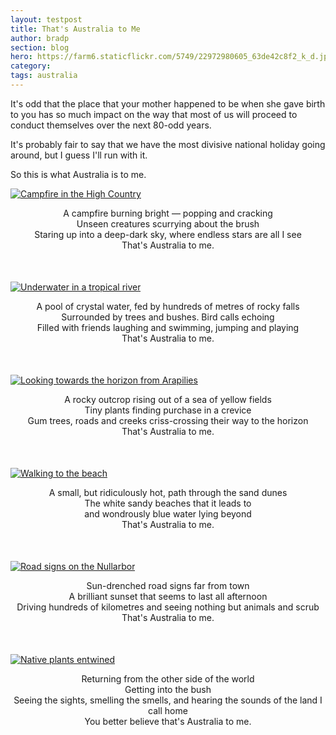 ```yaml
---
layout: testpost
title: That's Australia to Me
author: bradp
section: blog
hero: https://farm6.staticflickr.com/5749/22972980605_63de42c8f2_k_d.jpg
category: 
tags: australia 
---
```

It's odd that the place that your mother happened to be when she gave birth to you has so much impact on the way that most of us will proceed to conduct themselves over the next 80-odd years.

It's probably fair to say that we have the most divisive national holiday going around, but I guess I'll run with it.

So this is what Australia is to me.

<!--more-->

[![Campfire in the High Country](https://farm2.staticflickr.com/1484/24575820986_19d25165be_z_d.jpg)](https://www.flickr.com/photos/ubersejanus/24575820986)

<p style="text-align:center; margin-bottom:50px;">A campfire burning bright — popping and cracking<br>Unseen creatures scurrying about the brush<br>Staring up into a deep-dark sky, where endless stars are all I see<br>That's Australia to me.</p>

[![Underwater in a tropical river](https://farm9.staticflickr.com/8650/15236149784_f4d5a3d114_z_d.jpg)](https://www.flickr.com/photos/ubersejanus/15236149784)

<p style="text-align:center; margin-bottom:50px;">A pool of crystal water, fed by hundreds of metres of rocky falls<br>Surrounded by trees and bushes. Bird calls echoing<br>Filled with friends laughing and swimming, jumping and playing<br>That's Australia to me.</p>

[![Looking towards the horizon from Arapilies](https://farm2.staticflickr.com/1506/24493995162_3fe972d056_z_d.jpg)](https://www.flickr.com/photos/ubersejanus/24493995162)

<p style="text-align:center; margin-bottom:50px;">A rocky outcrop rising out of a sea of yellow fields<br>Tiny plants finding purchase in a crevice<br>Gum trees, roads and creeks criss-crossing their way to the horizon<br>That's Australia to me.</p>

[![Walking to the beach](https://farm2.staticflickr.com/1581/24234480419_2179162090_z_d.jpg)](https://www.flickr.com/photos/ubersejanus/24234480419)

<p style="text-align:center; margin-bottom:50px;">A small, but ridiculously hot, path through the sand dunes<br>The white sandy beaches that it leads to<br>and wondrously blue water lying beyond<br>That's Australia to me.</p>

[![Road signs on the Nullarbor](https://farm8.staticflickr.com/7301/12968203944_ef4b3d1774_z_d.jpg)](https://www.flickr.com/photos/ubersejanus/12968203944)

<p style="text-align:center; margin-bottom:50px;">Sun-drenched road signs far from town<br>A brilliant sunset that seems to last all afternoon<br>Driving hundreds of kilometres and seeing nothing but animals and scrub<br>That's Australia to me.</p>

[![Native plants entwined](https://farm4.staticflickr.com/3051/12980310353_61dbe7d9db_z_d.jpg)](https://www.flickr.com/photos/ubersejanus/12980310353)

<p style="text-align:center;">Returning from the other side of the world<br>Getting into the bush<br>Seeing the sights, smelling the smells, and hearing the sounds of the land I call home<br>You better believe that's Australia to me.</p>